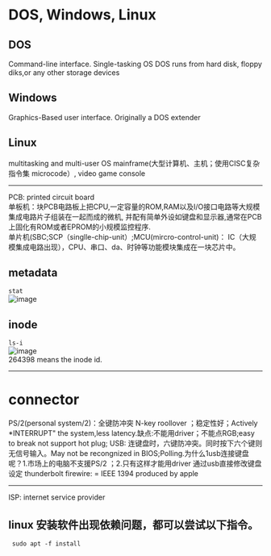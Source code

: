  # DOS, Windows, Linux
 ## DOS
 Command-line interface.
 Single-tasking OS
 DOS runs from hard disk, floppy diks,or any other storage devices
 ## Windows  
 Graphics-Based user interface.
 Originally a DOS extender
 ## Linux
 multitasking and multi-user OS
 mainframe(大型计算机、主机；使用CISC复杂指令集 microcode）, video game console
 ***  
 PCB: printed circuit board  
 单板机：块PCB电路板上把CPU,一定容量的ROM,RAM以及I/O接口电路等大规模集成电路片子组装在一起而成的微机,
 并配有简单外设如键盘和显示器,通常在PCB上固化有ROM或者EPROM的小规模监控程序.   
 单片机(SBC;SCP（singlle-chip-unit）;MCU(mircro-control-unit)： IC（大规模集成电路出现），CPU、串口、da、时钟等功能模块集成在一块芯片中。
 ## metadata
 `stat`  
 ![image](https://user-images.githubusercontent.com/59786755/178883660-5cd9eb15-d8e7-458c-915b-e02dcb89a93c.png)
## inode
`ls-i`  
![image](https://user-images.githubusercontent.com/59786755/178885156-cbb2e7ca-71ed-4330-add6-1200f6e39a10.png)  
264398 means the inode id.
 
 ***
 # connector 
 PS/2(personal system/2)：全键防冲突 N-key roollover ；稳定性好；Actively *INTERRUPT" the system,less latency.缺点:不能用driver；不能点RGB;easy to break not support hot plug;
 USB: 连键盘时，六键防冲突。同时按下六个键则无信号输入。May not be recongnized in BIOS;Polling.为什么1usb连接键盘呢？1.市场上的电脑不支援PS/2 
 ；2.只有这样才能用driver 通过usb直接修改键盘设定
 thunderbolt
 firewire: = IEEE 1394 produced by apple
 ***  
 ISP: internet service provider
 ## linux 安装软件出现依赖问题，都可以尝试以下指令。
```
 sudo apt -f install
 ```
 ## 
